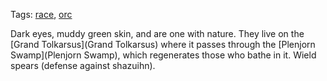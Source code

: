 Tags: [race](Races), [orc](Orcs)

Dark eyes, muddy green skin, and are one with nature. They live on the [Grand Tolkarsus](Grand Tolkarsus) where it passes through the [Plenjorn Swamp](Plenjorn Swamp), which regenerates those who bathe in it. Wield spears (defense against shazuihn).